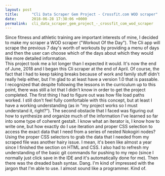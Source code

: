 ```yaml
---
layout: post
title:      "Cli Data Scraper Gem Project - Crossfit.com WOD scraper"
date:       2018-06-28 17:38:06 +0000
permalink:  cli_data_scraper_gem_project_-_crossfit_com_wod_scraper
---
```



Since fitness and athletic training are important interests of mine, I decided to make my scraper a WOD scraper ("Workout Of the Day").  The Cli app will scrape the previous 7 day's worth of workouts by providing a menu of days and then the user can choose which of the days about which they would like more detailed information.  
This project took me a lot longer than I expected it would.  It's now the end of June, 2018 and I began this Cli scraper at the end of April.  Of course, the fact that I had to keep taking breaks because of work and family stuff didn't really help either, but I'm glad to at least have a version 1.0 that is passable.  
I recognized that despite following the lessons in the curriculum up to this point, there was still a lot that I didn't know in order to get the project completed.  The first thing I had to figure out was how file load paths worked.  I still don't feel fully comfortable with this concept, but at least I have a working understanding (as in "my project works so I must understand it, right?").  The second obstacle that I faced was figuring out how to synthesize and organize much of the information I've learned so far into some type of coherent gestalt.  I know what an iterator is, I know how to write one, but how exactly do I use iteration and proper CSS selection to access the exact data that I need from a series of nested Nokogiri nodes?
Using the proper CSS selectors to grab the data that I needed from my scraped file was another hairy issue.  I mean, it's been like almost a year since I finished the section on HTML and CSS.  I also had to refresh my understanding of the basic git commands for pushing to my repo (since I normally just click save in the IDE and it's automatically done for me).  Then there was the dreaded bash syntax.  Dang.  I'm kind of impressed with the jargon that I'm able to use.  I almost sound like a programmer.  Kind of. 


